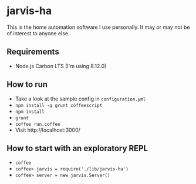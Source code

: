 jarvis-ha
=========

This is the home automation software I use personally. It may or may not be
of interest to anyone else.

Requirements
------------

* Node.js Carbon LTS (I'm using 8.12.0)

How to run
----------

* Take a look at the sample config in ``configuration.yml``
* ``npm install -g grunt coffeescript``
* ``npm install``
* ``grunt``
* ``coffee run.coffee``
* Visit http://localhost:3000/

How to start with an exploratory REPL
-------------------------------------

* ``coffee``
* ``coffee> jarvis = require('./lib/jarvis-ha')``
* ``coffee> server = new jarvis.Server()``
